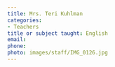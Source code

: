 ```yaml
---
title: Mrs. Teri Kuhlman
categories:
- Teachers
title or subject taught: English
email: 
phone: 
photo: images/staff/IMG_0126.jpg
---
```


